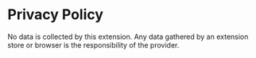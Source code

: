# Privacy Policy
No data is collected by this extension. Any data gathered by an extension store or browser is the responsibility of the provider.